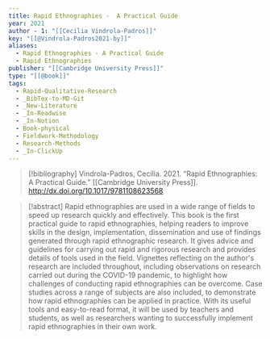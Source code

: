```yaml
---
title: Rapid Ethnographies -  A Practical Guide
year: 2021
author - 1: "[[Cecilia Vindrola-Padros]]"
key: "[[@Vindrola-Padros2021-by]]"
aliases:
  - Rapid Ethnographies - A Practical Guide
  - Rapid Ethnographies
publisher: "[[Cambridge University Press]]"
type: "[[@book]]"
tags:
  - Rapid-Qualitative-Research
  - _BibTex-to-MD-Git
  - _New-Literature
  - _In-Readwise
  - _In-Notion
  - Book-physical
  - Fieldwork-Methodology
  - Research-Methods
  - _In-ClickUp
---
```


> [!bibliography]
> Vindrola-Padros, Cecilia. 2021. “Rapid Ethnographies: A Practical Guide.” [[Cambridge University Press]]. http://dx.doi.org/10.1017/9781108623568

> [!abstract]
> Rapid ethnographies are used in a wide range of fields to speed up research quickly and effectively. This book is the first practical guide to rapid ethnographies, helping readers to improve skills in the design, implementation, dissemination and use of findings generated through rapid ethnographic research. It gives advice and guidelines for carrying out rapid and rigorous research and provides details of tools used in the field. Vignettes reflecting on the author's research are included throughout, including observations on research carried out during the COVID-19 pandemic, to highlight how challenges of conducting rapid ethnographies can be overcome. Case studies across a range of subjects are also included, to demonstrate how rapid ethnographies can be applied in practice. With its useful tools and easy-to-read format, it will be used by teachers and students, as well as researchers wanting to successfully implement rapid ethnographies in their own work.